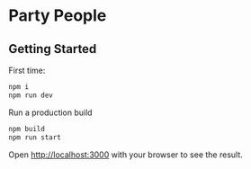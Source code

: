 # Party People

## Getting Started

First time:

```bash
npm i
npm run dev
```
Run a production build

```bash
npm build
npm run start
```

Open [http://localhost:3000](http://localhost:3000) with your browser to see the result.
